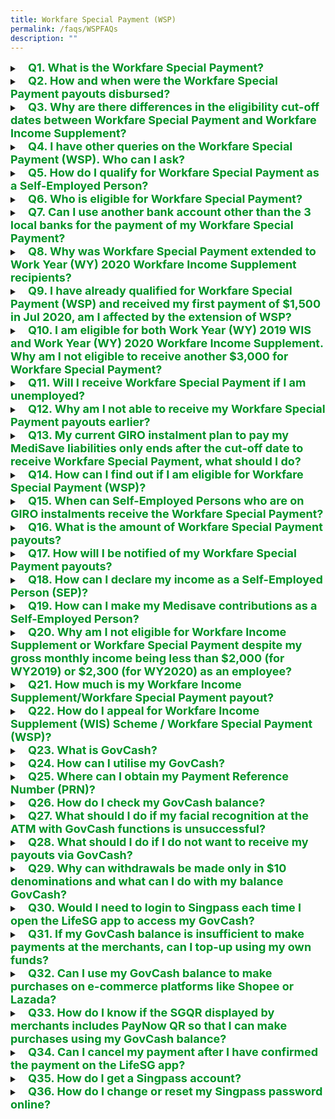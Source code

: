 ```yaml
---
title: Workfare Special Payment (WSP)
permalink: /faqs/WSPFAQs
description: ""
---
```

<details>
	<summary><font color="#009427" size="+1"><b>Q1. What is the Workfare Special Payment?</b></font></summary>
The Workfare Special Payment (WSP) was introduced in 2020 to provide additional support for older, lower-wage workers.<br><br>
All Singaporean employees and Self-Employed Persons (SEPs) who have received Workfare Income Supplement (WIS) pay-outs for work done in Work Year (WY) 2019 would have automatically received WSP in 2020.<br><br>
The WSP provides a total cash payout of $3,000 for all eligible Singaporeans. Eligible employees and SEPs will receive the same amount of $3,000, which will be paid over two equal payments of $1,500 each, in July and October 2020.<br><br>
<b>Extension of Workfare Special Payment</b><br><br>
As announced on 17 August 2020, the WSP will be extended to include lower-wage workers who (i) have received WIS pay-outs for work done in WY2020 and (ii) did not qualify for WSP previously.<br><br>
Newly eligible recipients will receive the full one-off WSP of $3,000 from October 2020 onwards automatically.<br><br></details>
<details>
<summary><font color="#009427" size="+1"><b>Q2. How and when were the Workfare Special Payment payouts disbursed?</b></font></summary>
For Singaporeans who had received the Workfare Income Supplement (WIS) payouts for WY2019, the WSP payouts were paid over two equal payments of $1,500 each in July and October 2020* via direct bank crediting; and in August and November 2020 via cheque payment.<br><br>
For Singaporeans who had received the WIS payouts for WY2020, but not for WY2019, the WSP was paid in full in October 2020 via direct bank crediting and in November 2020 via cheque payment.<br><br>
	<u>Notes:</u><br>
* Singaporeans who qualify for WY2019 WIS after July 2020 but before 31 March 2021 will receive the WSP in the month that they become eligible for WY2019 WIS<br>
^ Singaporeans who qualify for WY2020 WIS after October 2020 but before 31 December 2021 will receive the WSP in the month that they become eligible for WY2020 WIS<br><br>
	<u>Mode of Payment:</u><br><br>
The WSP will be given to eligible Singaporeans in the same way as their WIS payments – direct crediting to their bank account, or cheque sent to their NRIC address for those who do not have a bank account registered for cash payments from the Government. Payments by cheque take up to 2 weeks longer compared to bank crediting.<br><br>
From March 2022 onwards, the payout will be credited in their PayNow NRIC-linked bank account if they have one.<br><br>
Otherwise, it will be credited to the DBS/POSB, OCBC or UOB bank account that they have registered to receive Government payouts (e.g. either the GST-Voucher (GSTV), Silver Support Scheme (SSS) or WIS, whichever is latest) or credited to GovCash if they had not registered a bank account with us.<br><br>
Electronic payments make transactions simple, swift, and safe for recipients. WIS recipients are encouraged to link their NRIC number to their bank account or <a class="hyperlink" href="https://www.workfare.gov.sg/App/Home/Index?returnUrl=/paymentinstructions/edit">update</a> their bank account to receive their payments earlier*.<br><br>
* If the NRIC number was linked to the recipient's bank account after 16th of the month or the bank account details were submitted after 14th of the month, the updates will only be effective in the following month. 
<br><br></details>
<details><summary><font color="#009427" size="+1"><b>Q3. Why are there differences in the eligibility cut-off dates between Workfare Special Payment and Workfare Income Supplement?</b></font></summary>
To receive Workfare Income Supplement (WIS) for work done in Work Year (WY) 2019 and WY 2020, you must qualify for WIS by 31 December 2021 and 31 December 2022 respectively.<br><br>
The Workfare Special Payment (WSP) is intended to be a one-off payment to Singaporean lower-wage workers to provide additional help in 2020, given the extraordinary economic uncertainty.<br><br>
For both WY2019 WIS and WY2020 WIS recipients, the WSP eligibility cut-off dates are set such that they are at least one year after the relevant Work Years.<ul>
<li style="font-size:15.5px">Before 31 March 2021, for work done in 2019; or</li>
<li style="font-size:15.5px">Before 31 December 2021, for work done in 2020.</li></ul>
This provides sufficient time for SEPs to declare their income and contribute to MediSave accordingly to qualify for WIS for the relevant Work Year, and hence WSP.<br><br>
For WY2019 WIS recipients, as the announcement of the WSP was after WY2019 (i.e. in March 2020), we have given slightly more time (one year after the announcement of the WSP at the Resilience Budget) for applicants to complete the required process to qualify for WY2019 WIS. It will also facilitate a more timely and efficient payment of WSP.<br><br>
For Employees<br><br>
<ul>
<li style="font-size:15.5px">You are unlikely to be affected by the eligibility cut-off date because your WIS eligibility will be automatically assessed based on the CPF contributions made by your employer.</li>
<li style="font-size:15.5px">Under the CPF Act, employers must contribute CPF if their employees earn more than $50 a month, regardless of whether the employee is employed on a permanent, part-time, contract or casual basis.<br><br>
If your employee is not contributing CPF on your behalf, you can lodge a report on non/underpayment of CPF contributions <a class="hyperlink" href="https://www.cpf.gov.sg/eSvc/Web/Services/MyRequest/MyRequestLanding">online</a>. Please log in to my CPF Online Services with your Singpass, then select My Requests > Other CPF Matters > Report on non-payment or underpayment of CPF contributions.</li></ul>
Alternatively, you can also lodge a report by calling the WorkRight Hotline at 1800-221-9922 or emailing to <a class="hyperlink" href="workright@mom.gov.sg">workright@mom.gov.sg</a>. All calls will be kept confidential.<br><br></details>
<details><summary><font color="#009427" size="+1"><b>Q4. I have other queries on the Workfare Special Payment (WSP). Who can I ask?</b></font></summary>
You may visit <a class="hyperlink" href="https://www.workfare.gov.sg/">workfare.gov.sg</a> for more information on the Workfare scheme.<br><br>
For enquires on the Workfare Special Payment (WSP), you may email us at <a class="hyperlink" href="workfare@govtopup.gov.sg">workfare@govtopup.gov.sg</a>.<br><br></details>
<details><summary><font color="#009427" size="+1"><b>Q5. How do I qualify for Workfare Special Payment as a Self-Employed Person?</b></font></summary>
To receive the Workfare Special Payment (WSP) as a Self-Employed Person, you must first qualify for the Workfare Income Supplement (WIS) by the following deadlines:
<ul>
<li style="font-size:15.5px">Before 31 March 2021, for work done in 2019; or</li>
<li style="font-size:15.5px">Before 31 December 2021, for work done in 2020.</li></ul>
To qualify for WIS, you need to declare your income, and make the required MediSave contributions. Use our online WIS calculator to find out the amount you need to contribute to your MediSave Account.<br><br>
If you meet the eligibility criteria, you will receive your WIS and WSP payouts at the end of the month following your qualification.<br><br>
<u>For Work Year (WY) 2019 WIS recipients who did not receive the first WSP payout in July 2020</u><br><br>
You should have received the first WSP of $1,500 in the same month as your WY2019 WIS payout and the second WSP of $1,500 in October 2020.<br><br>
If you only receive your WY2019 WIS payout in/after October 2020, you will receive the full WSP of $3,000 in the same month as your WY2019 WIS payout. <br><br>
<u>For WY2020 WIS recipients</u><br><br>
You should have received the WSP payout of $3,000 in October 2020. If you only receive your WY2020 WIS payouts after October 2020, you will receive your WSP payout of $3,000 in the same month as your WY2020 WIS payout.<br><br></details>
<details><summary><font color="#009427" size="+1"><b>Q6. Who is eligible for Workfare Special Payment?</b></font></summary>
You will be eligible for the Workfare Special Payment (WSP) if you qualify for the Workfare Income Supplement (WIS)<sup>1</sup> for
<ul>
<li style="font-size:15.5px">Work Year (WY) 2019 before 31 March 2021; or</li>
<li style="font-size:15.5px">Work Year (WY) 2020 before 31 December 2021 and were previously not eligible for WSP.</li></ul>
Workers aged 35 and below with disabilities and are eligible for WIS will also be eligible for WSP.<br><br>
	<sup>1</sup> Employees would be eligible for WSP if they receive WIS at least once for the work done in the Work Year i.e. 2019 or 2020, whichever is applicable.<br><br></details>
<details><summary><font color="#009427" size="+1"><b>Q7. Can I use another bank account other than the 3 local banks for the payment of my Workfare Special Payment?</b></font></summary>
You can receive payouts in a bank account other than DBS/POSB, OCBC or UOB if your bank account has been set up with PayNow and is linked to your NRIC number.<br><br>
If you do not have a PayNow NRIC-linked bank account, you may follow the steps below to create one:
<ol>
	<li style="font-size:15.5px">Set up internet / mobile banking with your bank</li>
	<li style="font-size:15.5px">Log in to your bank's internet / mobile banking application</li>
		<li style="font-size:15.5px">Link your NRIC number to your bank account at the PayNow registration screen</li></ol>
You may also refer to your bank's website for specific details to do so. If you do not have Internet or mobile banking, you can contact your bank directly to register for PayNow.<br><br></details>
<details><summary><font color="#009427" size="+1"><b>Q8. Why was Workfare Special Payment extended to Work Year (WY) 2020 Workfare Income Supplement recipients?</b></font></summary>
Many individuals are experiencing significant uncertainty over their jobs and their livelihoods during this time.<br><br>
The extension of Workfare Special Payment to include Work Year (WY) 2020 Workfare Income Supplement (WIS) recipients will help those who become lower-wage workers more recently (i.e. newly qualified for WIS for work done in 2020). <br><br></details>
<details><summary><font color="#009427" size="+1"><b>Q9. I have already qualified for Workfare Special Payment (WSP) and received my first payment of $1,500 in Jul 2020, am I affected by the extension of WSP?</b></font></summary>
The extension of Workfare Special Payment (WSP) will not affect you if you have already qualified for WSP and received your first payment of $1,500 in Jul 2020.<br><br>
You will receive the final tranche of $1,500 in October 2020.<br><br></details>
<details><summary><font color="#009427" size="+1"><b>Q10. I am eligible for both Work Year (WY) 2019 WIS and Work Year (WY) 2020 Workfare Income Supplement. Why am I not eligible to receive another $3,000 for Workfare Special Payment?</b></font></summary>
The Workfare Special Payment (WSP) was extended to include lower-wage workers who (i) have received Workfare Income Supplement payouts for work done in Work Year 2020 and (ii) did not qualify for WSP previously.<br><br>
It is not an additional payment for those who have earlier qualified for WSP.<br><br>
Each eligible individual can only receive the $3,000 WSP once.<br><br></details>
<details><summary><font color="#009427" size="+1"><b>Q11. Will I receive Workfare Special Payment if I am unemployed?</b></font></summary>
The Workfare Income Supplement (WIS) scheme supplements the income and CPF savings of lower-wage Singaporeans when they work, to encourage them to enter and remain in the workforce.<br><br>
As recipients of Workfare Special Payment (WSP) must first be eligible for WIS, you will not be eligible for WSP if you are unemployed.<br><br>
If you require assistance in looking for a job, or are seeking information on training and skills upgrading, please approach any of the Distributed CareerLink Networks run by the Community Development Councils (CDCs). Alternatively, you can call Workforce Singapore (WSG) hotline at 6883 5885.<br><br></details>
<details><summary><font color="#009427" size="+1"><b>Q12. Why am I not able to receive my Workfare Special Payment payouts earlier?</b></font></summary>
Time is needed to plan for and implement smooth and accurate disbursements. This includes confirming the eligibility of the recipients of the Workfare Special Payment (WSP) payout, and testing of systems.<br><br>
Households that need more help in the interim can approach a Social Service Office for further information.<br><br></details>
<details><summary><font color="#009427" size="+1"><b>Q13. My current GIRO instalment plan to pay my MediSave liabilities only ends after the cut-off date to receive Workfare Special Payment, what should I do?</b></font></summary>
To receive the Workfare Special Payment, please ensure that your GIRO instalment plan can fulfil your MediSave liabilities by 31 March 2021 (for WY2019 Workfare Income Supplement (WIS) recipients) / 31 December 2021 (for WY2020 WIS recipients).<br><br>
You may view the details of your GIRO instalment plan by logging in to My Self- Employed Home using your <a class="hyperlink" href="http://www.singpass.gov.sg/">Singpass</a>. You can apply for your Singpass online if you do not have one.<br><br></details>
<details><summary><font color="#009427" size="+1"><b>Q14. How can I find out if I am eligible for Workfare Special Payment (WSP)?</b></font></summary>
You can check if you are eligible for Workfare Special Payment (WSP) by logging in with your SingPass at <a class="hyperlink" href="https://www.workfare.gov.sg/">www.workfare.gov.sg</a>. Your eligibility will be reflected in the "My Workfare Statement" page. For enquiries on the WSP, you may email us at workfare@govtopup.gov.sg or call us at 1800 222 2888.<br><br></details>
<details><summary><font color="#009427" size="+1"><b>Q15. When can Self-Employed Persons who are on GIRO instalments receive the Workfare Special Payment?</b></font></summary>
Self-Employed Persons (SEPs) who are on GIRO instalments need to pay their MediSave contributions for Work Year 2019 by 31 March 2021, to receive the Workfare Special Payment.
<br><br></details>
<details><summary><font color="#009427" size="+1"><b>Q16. What is the amount of Workfare Special Payment payouts?</b></font></summary>
Eligible recipients would have received a total of $3,000 Workfare Special Payment (WSP), based on the following schedule:<br><br>
<table>
<thead>
  <tr>
		<th><b>Eligible Recipients</b></th>
		<th><b>Disbursement Timeline</b></th>
  </tr>
</thead>
<tbody>
  <tr>
    <td>Singaporeans who received Workfare Income Supplement (WIS) for WY2019</td>
    <td>Eligible to receive a $3,000 WSP, which was paid over two equal payments of $1,500 each in July and October 2020*</td>
  </tr>
  <tr>
    <td>Singaporeans who received WIS for WY2020, but not WY2019</td>
    <td>Eligible to receive a $3,000 WSP, which was paid in full in October 2020^</td>
  </tr>
</tbody>
</table>
Notes:
* Singaporeans who qualify for WY2019 WIS after July 2020 but before 31 March 2021 will receive the WSP in the month that they become eligible for WY2019 WIS.<br>
^ Singaporeans who qualify for WY2020 WIS after October 2020 but before 31 December 2021 will receive the WSP in the month that they become eligible for WY2020 WIS.<br><br>
To check the WSP you have received, log in to the <a class="hyperlink" href="https://www.workfare.gov.sg/">Workfare Portal</a> with your Singpass and look under "My Workfare Transactions". 
<br><br></details>
<details><summary><font color="#009427" size="+1"><b>Q17. How will I be notified of my Workfare Special Payment payouts?</b></font></summary>
You will be notified of your Workfare Special Payment by letter.
<br><br></details>
<details><summary><font color="#009427" size="+1"><b>Q18. How can I declare my income as a Self-Employed Person (SEP)?</b></font></summary>
<ul>
<li style="font-size:15.5px">If you did not receive Form B from Inland Revenue Authority of Singapore (IRAS), you can declare your Self-Employed Net Trade Income (NTI) online by logging in <a class="hyperlink" href="https://www.cpf.gov.sg/member/ds/">my cpf</a> with your Singpass to complete and submit the <a class="hyperlink" href="https://www.cpf.gov.sg/eSvc/Web/Schemes/IncomeDeclarationBySelfEmployedPersonForMedisaveLiability/LandingPage">Self-Employed Person Income Declaration Form</a>, from 1 January 2020 (for work done in 2019) and from 1 January 2021 (work done in 2020). You may also do so at any SingPost branch.</li>
<li style="font-size:15.5px">If you have received Form B from IRAS, please complete and submit the income declaration form to IRAS directly from 1 March 2020 (for work done in 2019) and from 1 March 2021 (for work done in 2020).</li></ul>
<br><br></details>
<details><summary><font color="#009427" size="+1"><b>Q19. How can I make my Medisave contributions as a Self-Employed Person?</b></font></summary>
There are several ways you can make your MediSave contributions.<br><br>
The most convenient way is via GIRO, which allows automatic monthly deductions from your bank account. You may apply to pay via GIRO online (if you have a bank account from OCBC/ DBS/ POSB) or by mail (for other banks).<br><br>
The payment options are:<br><table>
<thead>
  <tr>
    <th>Payment Mode </th>
    <th>Details  </th>
  </tr>
</thead>
<tbody>
  <tr>
    <td>GIRO </td>
    <td>Online using my CPF Online Services<br><br>1. Log in with your Singpass.<br>2. Submit the <a class="hyperlink" href="https://www.cpf.gov.sg/eSvc/Web/Services/GiroApplication/LandingPage?scheme=se">"Apply/Change GIRO for Mandatory MediSave Contributions and Voluntary Contributions by Self-Employed Person"</a> application.<br>3. Check your GIRO application status via My Activities.<br><br>Mail<br>1. Download and complete the <a class="hyperlink" href="https://www.cpf.gov.sg/content/dam/web/member/tools/documents/Apply%20for%20GIRO%20for%20Mandatory%20MediSave%20Contributions%20or%20Voluntary%20Contributions.pdf">"Apply for GIRO for Mandatory Contributions or Voluntary Contributions"</a> form (FORM GIRO SE/VC (PDF, 0.6MB)).<br>2. Mail it to the address printed overleaf of the GIRO application form.<br>3. We will notify you of your GIRO application status once the bank has processed it.</td>
  </tr>
  <tr>
    <td>e-Cashier  </td>
    <td>• PayNow QR<br>• eNETS Debit – payment by DBS/POSB, OCBC, Standard Chartered Bank or United Overseas Bank internet banking</td>
  </tr>
  <tr>
    <td>NETS/CashCard </td>
    <td>• Pay by NETS or CashCard at any SingPost branches</td>
  </tr>
</tbody>
</table>
<br>The service standard for processing electronic payment is as follows:
<ul>
<li style="font-size:15.5px">For payment via PayNow QR, your payment will be processed almost immediately.</li>
<li style="font-size:15.5px">For payment via eNETS Debit, your payment will be processed within the next working day.</li></ul>
Log in to my cpf using your Singpass to check the transaction status:
<ul>
<li style="font-size:15.5px">Check that your MediSave contribution is reflected in My Statement, or</li>
<li style="font-size:15.5px">Check the transaction status under My Activities (if you paid via e-Cashier)</li></ul></details>
<details><summary><font color="#009427" size="+1"><b>Q20. Why am I not eligible for Workfare Income Supplement or Workfare Special Payment despite my gross monthly income being less than $2,000 (for WY2019) or $2,300 (for WY2020) as an employee?</b></font></summary>
Gross monthly income includes salary (before deduction of CPF contribution), bonuses, allowances and overtime pay received during the work period.<br><br>
Other than gross monthly income, you must also earn an average gross monthly income of not more than $2,300 (or $2,000 for Work Year 2019) in the past 12 months.<br><br>
The average gross monthly income is defined as:<br><br>
Sum of income earned in the past 12-month period + Total number of months worked in the past 12-month period<br><br></details>
<details><summary><font color="#009427" size="+1"><b>Q21. How much is my Workfare Income Supplement/Workfare Special Payment payout?</b></font></summary>
To check the Workfare payouts you received, log into the <a class="hyperlink" href="https://www.workfare.gov.sg/">Workfare Portal</a> with your Singpass and look under “<a class="hyperlink" href="https://www.workfare.gov.sg/app/Home/Index?returnUrl=/Payments/Transactions">My Workfare Transactions</a>”.
<br><br></details>
<details><summary><font color="#009427" size="+1"><b>Q22. How do I appeal for Workfare Income Supplement (WIS) Scheme / Workfare Special Payment (WSP)?</b></font></summary>
You can send in your appeal for Workfare Income Supplement (WIS)/Workfare Special Payment (WSP) via the online enquiry page:
<ol>
<li style="font-size:15.5px">Select "Workfare Income Supplement (WIS)" under Subject</li>
<li style="font-size:15.5px">Select "Appeal-WIS" under category</li></ol>
You can also write to us via <a class="hyperlink" href="https://www.cpf.gov.sg/eSvc/Web/Services/MyMailbox/MyMailboxLanding">My Mailbox</a> (Singpass required) and skip the hassle of keying in your personal particulars. 
<br><br></details>
<details><summary><font color="#009427" size="+1"><b>Q23. What is GovCash?</b></font></summary>
GovCash is a new and more convenient way for citizens to receive their payouts from Government agencies.<br><br>
The Board will progressively replace cheques with GovCash from November 2021.
<br><br></details>
<details><summary><font color="#009427" size="+1"><b>Q24. How can I utilise my GovCash?
</b></font></summary>
You can withdraw your payouts in cash at the listed OCBC ATMs with GovCash functions with your 8-digit Payment Reference Number (PRN), which will be sent to you by SMS or by post. You do not need to have a OCBC bank account to use this service.<br><br>
You can also transfer your payouts to your PayNow NRIC-linked bank account or utilise them to make payments at any merchants or transfer to your friends by scanning their PayNow QR code using the LifeSG app. You can download the LifeSG app from the Apple App Store or Google Play Store.<br><br>
You may refer to the <a class="hyperlink" href="https://www.workfare.gov.sg/Documents/Leaflet_GovCash.pdf">step-by-step guide</a> for detailed instructions on the ways you can utilise your GovCash payouts. 
<br><br></details>
<details><summary><font color="#009427" size="+1"><b>
Q25. Where can I obtain my Payment Reference Number (PRN)?
</b></font></summary>
Your PRN can be found in your Workfare notification from the Board. Alternatively, visit workfare.gov.sg, login with your Singpass and select “View my Payment Reference Number (PRN)”.
<br><br></details>
<details><summary><font color="#009427" size="+1"><b>
Q26. How do I check my GovCash balance?</b></font></summary>
To check your GovCash balance, please visit any of the <a class="hyperlink" href="https://www.workfare.gov.sg/Documents/List_of_OCBC_with_GovCash_Functions.pdf">listed OCBC ATMs with GovCash functions</a> with your 8-digit Payment Reference Number* (PRN). Upon successful authentication, you will be able to view your GovCash balance.<br><br>
More OCBC ATMs with GovCash functions will be introduced in future.<br><br>
Alternatively, you may login to the LifeSG app using your Singpass to view your GovCash balance and transaction history. You may refer to the <a class="hyperlink" href="https://www.workfare.gov.sg/Documents/Leaflet_GovCash.pdf">step-by-step guide</a> for detailed instructions.<br><br>
*Your PRN can be found in your Workfare notification from the CPF Board, and at the <a class="hyperlink" href="https://workfare.gov.sg/app/ePRN/Index">Workfare Portal</a> (Singpass login is required).
<br><br></details>
<details><summary><font color="#009427" size="+1"><b>
Q27. What should I do if my facial recognition at the ATM with GovCash functions is unsuccessful?</b></font></summary>
Should the ATM be unable to verify your identity via Singpass Face Verification, please try again or request for assistance from OCBC's Digital Ambassadors.
<br><br></details>
<details><summary><font color="#009427" size="+1"><b>
Q28. What should I do if I do not want to receive my payouts via GovCash?</b></font></summary>
You can choose to receive your payouts via Direct Bank Crediting.<br><br>
To do so, simply visit <a class="hyperlink" href="https://www.workfare.gov.sg/App/Home/Index?returnUrl=/paymentinstructions/edit">here</a>, login with your Singpass, select "View / Update Payment Mode" and tell us your POSB/DBS, OCBC or UOB bank account details.
<br><br></details>
<details><summary><font color="#009427" size="+1"><b>
Q29. Why can withdrawals be made only in $10 denominations and what can I do with my balance GovCash?</b></font></summary>
Currently, the minimum withdrawal amount at the ATMs is $10. Hence, GovCash withdrawals can also be made in $10 denominations. If the balance in your GovCash is less than $10, you can accumulate your balance monies before your next withdrawal.<br><br>
Alternatively, you can also transfer the balance to your PayNow NRIC-linked bank account or utilise them to make payments at any merchants or transfer to your friends by scanning the PayNow QR code using the LifeSG app. You may refer to the <a class="hyperlink" href="https://www.workfare.gov.sg/Documents/Leaflet_GovCash.pdf">step-by-step guide</a> for detailed instructions.
<br><br></details>
<details><summary><font color="#009427" size="+1"><b>
Q30. Would I need to login to Singpass each time I open the LifeSG app to access my GovCash?</b></font></summary>
No, you are only required to log in using SingPass when you first use the LifeSG application. Subsequent use of the LifeSG app do not require SingPass logins again, unless you have not used LifeSG app for more than a year or deleted the application and re-downloaded it.
<br><br></details>
<details><summary><font color="#009427" size="+1"><b>
Q31. If my GovCash balance is insufficient to make payments at the merchants, can I top-up using my own funds?</b></font></summary>
Topping up your GovCash balance in the LifeSG app is not available. For purchases of amounts above your GovCash balance, please pay the difference using other payment modes that the merchants accept (e.g. cash, debit/credit cards).
<br><br></details>
<details><summary><font color="#009427" size="+1"><b>
Q32. Can I use my GovCash balance to make purchases on e-commerce platforms like Shopee or Lazada?</b></font></summary>
You may choose to top-up your e-commerce wallets like ShopeePay or Lazada Wallet using GovCash via the PayNow option. Thereafter, you can pay for your items by selecting the e-commerce wallet as your payment mode.<br><br>
Step 1: Go to wallet of e-commerce platforms (e.g. ShopeePay or Lazada Wallet).<br><br>
Step 2: Select Top Up.<br><br>
Step 3: Select and confirm PayNow as the top up option.<br><br>
Step 4: Save or screenshot the PayNow QR code<br><br>
Step 5: Access your GovCash Wallet on LifeSG app and scan the saved copy of PayNow QR code on the e-commerce platform.<br><br>
Step 6: Enter and confirm amount of credits to top-up to the wallet of e-commerce platforms (e.g. ShopeePay or Lazada Wallet).<br><br>
You can now select the wallet of e-commerce platforms (e.g. ShopeePay or Lazada Wallet) as your payment mode to pay for your purchases online.
<br><br></details>
<details><summary><font color="#009427" size="+1"><b>
Q33. How do I know if the SGQR displayed by merchants includes PayNow QR so that I can make purchases using my GovCash balance?</b></font></summary>
Look out for the PayNow logo on the SG QR label. You can only make purchases at merchants that accept PayNow QR code via LifeSG app. 
<br><br></details>
<details><summary><font color="#009427" size="+1"><b>
Q34. Can I cancel my payment after I have confirmed the payment on the LifeSG app?</b></font></summary>
No, your GovCash balance will be deducted upon successful payment. 
<br><br></details>
<details><summary><font color="#009427" size="+1"><b>
Q35. How do I get a Singpass account?</b></font></summary>
To obtain a Singpass, you can either:
<ol>
<li style="font-size:15.5px">Visit <a class="hyperlink" href="http://www.singpass.gov.sg/">Singpass</a> website to apply for your Singpass online or</li>
<li style="font-size:15.5px">Visit any of the <a class="hyperlink" href="https://www.singpass.gov.sg/singpass/common/counter">Singpass counters located islandwide</a> in-person.</li></ol>
<br><br></details>
<details><summary><font color="#009427" size="+1"><b>
Q36. How do I change or reset my Singpass password online?</b></font></summary>
To change or reset your Singpass password, please complete the following steps:
<ol>
<li style="font-size:15.5px">Visit <a class="hyperlink" href="http://www.singpass.gov.sg/">Singpass</a> website</li>
<li style="font-size:15.5px">Select 'Log in'</li>
<li style="font-size:15.5px">Select 'Reset password' (under the 'Services' tab)</li>
<li style="font-size:15.5px">Follow the instructions on the website to complete the changing or resetting of Singpass password</li></ol>
If you require further assistance, please contact the Singpass Helpdesk at <a class="hyperlink" href="support@singpass.gov.sg">support@singpass.gov.sg</a> or +65 6335 3533. The operating hours are from 8am to 8pm (Mondays to Fridays) and from 8am to 2pm (Saturdays) excluding Sundays and public holidays.
<br><br></details>

<style>
details>summary {
  cursor: pointer;
}

details>summary::-webkit-details-marker {
  display: none;
}

details>summary::before {
  content: '+ ' ;
	color: white;
}

details[open]>summary::before {
  content: '- ';
}

details[open]>summary {
  margin-bottom: 0.5rem;
}
 a.hyperlink {
    color:green;
	  text-decoration: none;
  }
a.hyperlink:hover {
    color:MediumVioletRed;
		text-decoration: none;
}
</style>